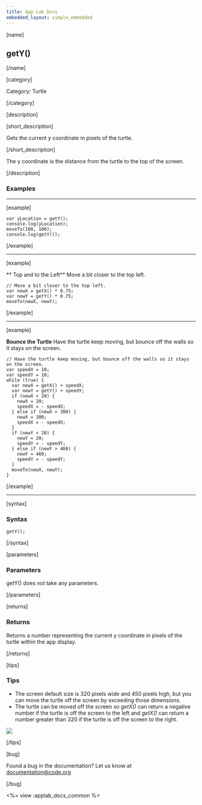 ```yaml
---
title: App Lab Docs
embedded_layout: simple_embedded
---
```


[name]

## getY()

[/name]

[category]

Category: Turtle

[/category]

[description]

[short_description]

Gets the current y coordinate in pixels of the turtle.

[/short_description]

The y coordinate is the distance from the turtle to the top of the screen.

[/description]

### Examples
____________________________________________________

[example]


```
var yLocation = getY();
console.log(yLocation);
moveTo(100, 100);
console.log(getY());
```

[/example]

____________________________________________________

[example]

** Top and to the Left** Move a bit closer to the top left.

```
// Move a bit closer to the top left.
var newX = getX() * 0.75;
var newY = getY() * 0.75;
moveTo(newX, newY);
```

[/example]

____________________________________________________

[example]

**Bounce the Turtle** Have the turtle keep moving, but bounce off the walls so it stays on the screen.

```
// Have the turtle keep moving, but bounce off the walls so it stays on the screen.
var speedX = 10;
var speedY = 10;
while (true) {
  var newX = getX() + speedX;
  var newY = getY() + speedY;
  if (newX < 20) {
    newX = 20;
    speedX = - speedX;
  } else if (newX > 300) {
    newX = 300;
    speedX = - speedX;
  }
  if (newY < 20) {
    newY = 20;
    speedY = - speedY;
  } else if (newY > 460) {
    newY = 460;
    speedY = - speedY;
  }
  moveTo(newX, newY);
}
```

[/example]

____________________________________________________

[syntax]

### Syntax

```
getY();
```

[/syntax]

[parameters]

### Parameters

getY() does not take any parameters.

[/parameters]

[returns]

### Returns
Returns a number representing the current y coordinate in pixels of the turtle within the app display.

[/returns]

[tips]

### Tips

- The screen default size is 320 pixels wide and 450 pixels high, but you can move the turtle off the screen by exceeding those dimensions.
- The turtle can be moved off the screen so *getX()* can return a negative number if the turtle is off the screen to the left and *getX()* can return a number greater than 320 if the turtle is off the screen to the right.

<img src='https://images.code.org/7de9a1ac26ad8630ebcb92e608c3803c-image-1445616750775.jpg'>

[/tips]

[bug]

Found a bug in the documentation? Let us know at documentation@code.org

[/bug]

<%= view :applab_docs_common %>
